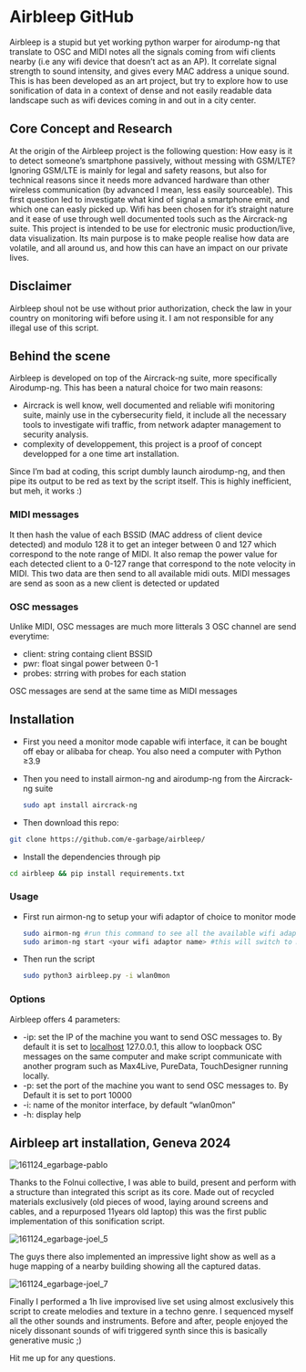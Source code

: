 # Airbleep GitHub

Airbleep is a stupid but yet working python warper for airodump-ng that translate to OSC and MIDI notes all the signals coming from wifi clients nearby (i.e any wifi device that doesn’t act as an AP). It correlate signal strength to sound intensity, and gives every MAC address a unique sound. This is has been developed as an art project, but try to explore how to use sonification of data in a context of dense and not easily readable data landscape such as wifi devices coming in and out in a city center.

## Core Concept and Research

At the origin of the Airbleep project is the following question: How easy is it to detect someone’s smartphone passively, without messing with GSM/LTE? Ignoring GSM/LTE is mainly for legal and safety reasons, but also for technical reasons since it needs more advanced hardware than other wireless communication (by advanced I mean, less easily sourceable). This first question led to investigate what kind of signal a smartphone emit, and which one can easly picked up. Wifi has been chosen for it’s straight nature  and it ease of use through well documented tools such as the Aircrack-ng suite. This project is intended to be use for electronic music production/live, data visualization. Its main purpose is to make people realise how data are volatile, and all around us, and how this can have an impact on our private lives.

## Disclaimer

Airbleep shoul not be use without prior authorization, check the law in your country on monitoring wifi before using it. I am not responsible for any illegal use of this script.

## Behind the scene

Airbleep is developed on top of the Aircrack-ng suite, more specifically Airodump-ng. This has been a natural choice for two main reasons:

- Aircrack is well know, well documented and reliable wifi monitoring suite, mainly use in the cybersecurity field, it include all the necessary tools to investigate wifi traffic, from network adapter management to security analysis.
- complexity of developpement, this project is a proof of concept developped for a one time art installation.

Since I’m bad at coding, this script dumbly launch airodump-ng, and then pipe its output to be red as text by the script itself. This is highly inefficient, but meh, it works :)

### MIDI messages

It then hash the value of each BSSID (MAC address of client device detected) and modulo 128 it to get an integer between 0 and 127 which correspond to the note range of MIDI. It also remap the power value for each detected client to a 0-127 range that correspond to the note velocity in MIDI. This two data are then send to all available midi outs. MIDI messages are send as soon as a new client is detected or updated

### OSC messages

Unlike MIDI, OSC messages are much more litterals 3 OSC channel are send everytime:
- client: string containg client BSSID
- pwr: float singal power between 0-1
- probes: strring with probes for each station

OSC messages are send at the same time as MIDI messages

## Installation

- First you need a monitor mode capable wifi interface, it can be bought off ebay or alibaba for cheap. You also need a computer with Python ≥3.9
- Then you need to install airmon-ng and airodump-ng from the Aircrack-ng suite
    
    ```bash
    sudo apt install aircrack-ng
    ```
    
- Then download this repo:

```bash
git clone https://github.com/e-garbage/airbleep/
```

- Install the dependencies through pip

```bash
cd airbleep && pip install requirements.txt
```

### Usage

- First run airmon-ng to setup your wifi adaptor of choice to monitor mode
    
    ```bash
    sudo airmon-ng #run this command to see all the available wifi adaptors
    sudo arimon-ng start <your wifi adaptor name> #this will switch to monitor mode
    ```
    
- Then run the script
    
    ```bash
    sudo python3 airbleep.py -i wlan0mon
    ```
    

### Options

Airbleep offers 4 parameters:

- -ip: set the IP of the machine you want to send OSC messages to. By default it is set to [localhost](http://localhost) 127.0.0.1, this allow to loopback OSC messages on the same computer and make script communicate with another program such as Max4Live, PureData, TouchDesigner running locally.
- -p: set the port of the machine you want to send OSC messages to. By Default it is set to port 10000
- -i: name of the monitor interface, by default “wlan0mon”
- -h: display help

## Airbleep art installation, Geneva 2024

![161124_egarbage-pablo](https://github.com/user-attachments/assets/0494859b-a8b9-49ea-9429-e02f97f7e280)

Thanks to the Folnui collective, I was able to build, present and perform with a structure than integrated this script as its core. Made out of recycled materials exclusively (old pieces of wood, laying around screens and cables, and a repurposed 11years old laptop) this was the first public implementation of this sonification script. 

![161124_egarbage-joel_5](https://github.com/user-attachments/assets/23a542cc-2e26-406b-aff8-59d2f22d7b49)


The guys there also implemented an impressive light show as well as a huge mapping of a nearby building showing all the captured datas. 

![161124_egarbage-joel_7](https://github.com/user-attachments/assets/c8198b90-3a63-4d78-a2a7-351427c99227)

Finally I performed a 1h live improvised live set using almost exclusively this script to create melodies and texture in a techno genre. I sequenced myself all the other sounds and instruments. Before and after, people enjoyed the nicely dissonant sounds of wifi triggered synth since this is basically generative music ;)

Hit me up for any questions.
